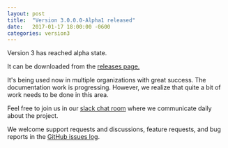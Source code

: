 ```yaml
---
layout: post
title:  "Version 3.0.0.0-Alpha1 released"
date:   2017-01-17 18:00:00 -0600
categories: version3
---
```


Version 3 has reached alpha state.

It can be downloaded from the [releases page.](https://github.com/utPLSQL/utPLSQL/releases)

It's being used now in multiple organizations with great success.   The documentation work is progressing.  However, we realize that quite a bit of work needs to be done in this area. 

Feel free to join us in our [slack chat room](http://utplsql-slack-invite.herokuapp.com/) where we communicate daily about the project.

We welcome support requests and discussions, feature requests, and bug reports in the [GitHub issues log](https://github.com/utPLSQL/utPLSQL/issues).
 
